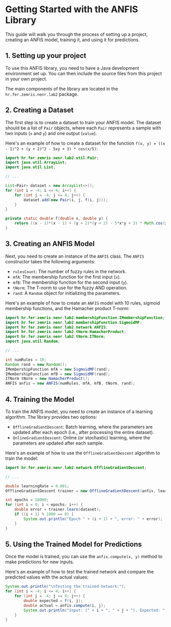 # Getting Started with the ANFIS Library

This guide will walk you through the process of setting up a project, creating an ANFIS model, training it, and using it for predictions.

## 1. Setting up your project

To use this ANFIS library, you need to have a Java development environment set up. You can then include the source files from this project in your own project.

The main components of the library are located in the `hr.fer.zemris.nenr.lab2` package.

## 2. Creating a Dataset

The first step is to create a dataset to train your ANFIS model. The dataset should be a list of `Pair` objects, where each `Pair` represents a sample with two inputs (`x` and `y`) and one output (`value`).

Here's an example of how to create a dataset for the function `f(x, y) = ((x - 1)^2 + (y + 2)^2 - 5xy + 3) * cos(x/5)`:

```java
import hr.fer.zemris.nenr.lab2.util.Pair;
import java.util.ArrayList;
import java.util.List;

// ...

List<Pair> dataset = new ArrayList<>();
for (int i = -4; i <= 4; i++) {
    for (int j = -4; j <= 4; j++) {
        dataset.add(new Pair(i, j, f(i, j)));
    }
}

private static double f(double x, double y) {
    return ((x - 1)*(x - 1) + (y + 2)*(y + 2) - 5*x*y + 3) * Math.cos(x/5.0);
}
```

## 3. Creating an ANFIS Model

Next, you need to create an instance of the `ANFIS` class. The `ANFIS` constructor takes the following arguments:

*   `rulesCount`: The number of fuzzy rules in the network.
*   `mfA`: The membership function for the first input (`x`).
*   `mfB`: The membership function for the second input (`y`).
*   `tNorm`: The T-norm to use for the fuzzy AND operation.
*   `rand`: A `Random` object for initializing the parameters.

Here's an example of how to create an `ANFIS` model with 10 rules, sigmoid membership functions, and the Hamacher product T-norm:

```java
import hr.fer.zemris.nenr.lab2.membershipFunction.IMembershipFunction;
import hr.fer.zemris.nenr.lab2.membershipFunction.SigmoidMF;
import hr.fer.zemris.nenr.lab2.network.ANFIS;
import hr.fer.zemris.nenr.lab2.tNorm.HamacherProduct;
import hr.fer.zemris.nenr.lab2.tNorm.ITNorm;
import java.util.Random;

// ...

int numRules = 10;
Random rand = new Random();
IMembershipFunction mfA = new SigmoidMF(rand);
IMembershipFunction mfB = new SigmoidMF(rand);
ITNorm tNorm = new HamacherProduct();
ANFIS anfis = new ANFIS(numRules, mfA, mfB, tNorm, rand);
```

## 4. Training the Model

To train the ANFIS model, you need to create an instance of a learning algorithm. The library provides two options:

*   `OfflineGradientDescent`: Batch learning, where the parameters are updated after each epoch (i.e., after processing the entire dataset).
*   `OnlineGradientDescent`: Online (or stochastic) learning, where the parameters are updated after each sample.

Here's an example of how to use the `OfflineGradientDescent` algorithm to train the model:

```java
import hr.fer.zemris.nenr.lab2.network.OfflineGradientDescent;

// ...

double learningRate = 0.001;
OfflineGradientDescent trainer = new OfflineGradientDescent(anfis, learningRate);

int epochs = 10000;
for (int i = 0; i < epochs; i++) {
    double error = trainer.learn(dataset);
    if ((i + 1) % 1000 == 0) {
        System.out.println("Epoch " + (i + 1) + ", error: " + error);
    }
}
```

## 5. Using the Trained Model for Predictions

Once the model is trained, you can use the `anfis.compute(x, y)` method to make predictions for new inputs.

Here's an example of how to test the trained network and compare the predicted values with the actual values:

```java
System.out.println("\nTesting the trained network:");
for (int i = -4; i <= 4; i++) {
    for (int j = -4; j <= 4; j++) {
        double expected = f(i, j);
        double actual = anfis.compute(i, j);
        System.out.println("Input: (" + i + ", " + j + "), Expected: " + expected + ", Actual: " + actual + ", Error: " + Math.abs(expected - actual));
    }
}
```
